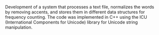 Development of a system that processes a text file, normalizes the words by removing accents, and stores them in different data structures for frequency counting. The code was implemented in C++ using the ICU (International Components for Unicode) library for Unicode string manipulation.
